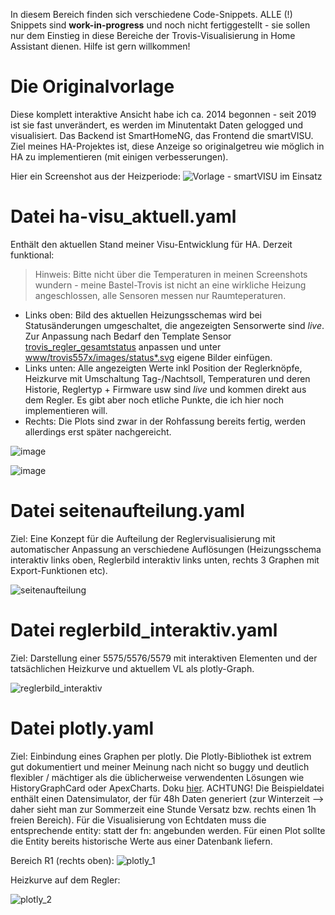 In diesem Bereich finden sich verschiedene Code-Snippets. ALLE (!) Snippets sind **work-in-progress** und noch nicht fertiggestellt - sie sollen nur dem Einstieg in diese Bereiche der Trovis-Visualisierung in Home Assistant dienen. Hilfe ist gern willkommen!

# **Die Originalvorlage**
Diese komplett interaktive Ansicht habe ich ca. 2014 begonnen - seit 2019 ist sie fast unverändert, es werden im Minutentakt Daten gelogged und visualisiert. Das Backend ist SmartHomeNG, das Frontend die smartVISU. Ziel meines HA-Projektes ist, diese Anzeige so originalgetreu wie möglich in HA zu implementieren (mit einigen verbesserungen).

Hier ein Screenshot aus der Heizperiode:
![__Vorlage - smartVISU im Einsatz__](https://github.com/user-attachments/assets/dd0faec7-c7be-47ee-b9c6-371eeabb3a05)

# Datei ha-visu_aktuell.yaml

Enthält den aktuellen Stand meiner Visu-Entwicklung für HA. Derzeit funktional:

> Hinweis: Bitte nicht über die Temperaturen in meinen Screenshots wundern - meine Bastel-Trovis ist nicht an eine wirkliche Heizung angeschlossen, alle Sensoren messen nur Raumteperaturen.

- Links oben: Bild des aktuellen Heizungsschemas wird bei Statusänderungen umgeschaltet, die angezeigten Sensorwerte sind _live_. Zur Anpassung nach Bedarf den Template Sensor [trovis_regler_gesamtstatus](https://github.com/Tom-Bom-badil/samson_trovis_557x/blob/fb5b95a82fc74c09eb616c466df82a3f73f5a9c4/HomeAssistant/trovis557x/template_sensors.yaml#L8C7-L8C34) anpassen und unter [www/trovis557x/images/status*.svg](https://github.com/Tom-Bom-badil/samson_trovis_557x/tree/master/HomeAssistant/www/trovis557x/images) eigene Bilder einfügen.
- Links unten: Alle angezeigten Werte inkl Position der Reglerknöpfe, Heizkurve mit Umschaltung Tag-/Nachtsoll, Temperaturen und deren Historie, Reglertyp + Firmware usw sind _live_ und kommen direkt aus dem Regler. Es gibt aber noch etliche Punkte, die ich hier noch implementieren will.
- Rechts: Die Plots sind zwar in der Rohfassung bereits fertig, werden allerdings erst später nachgereicht.

![image](https://github.com/user-attachments/assets/eeff6040-99fe-408e-b165-743d995025ff)

![image](https://github.com/user-attachments/assets/2b3852ad-75ce-45d0-b4d3-6e5e1590ea7c)

# **Datei seitenaufteilung.yaml**

Ziel: Eine Konzept für die Aufteilung der Reglervisualisierung mit automatischer Anpassung an verschiedene Auflösungen (Heizungsschema interaktiv links oben, Reglerbild interaktiv links unten, rechts 3 Graphen mit Export-Funktionen etc).

![seitenaufteilung](https://github.com/user-attachments/assets/374489ba-a67d-4748-b063-ee1df406f228)

# **Datei reglerbild_interaktiv.yaml**
Ziel: Darstellung einer 5575/5576/5579 mit interaktiven Elementen und der tatsächlichen Heizkurve und aktuellem VL als plotly-Graph.

![reglerbild_interaktiv](https://github.com/user-attachments/assets/d9cff9b5-2bd7-4564-8b1c-4be8c340e9a5)

# **Datei plotly.yaml**
Ziel: Einbindung eines Graphen per plotly. Die Plotly-Bibliothek ist extrem gut dokumentiert und meiner Meinung nach nicht so buggy und deutlich flexibler / mächtiger als die üblicherweise verwendenten Lösungen wie HistoryGraphCard oder ApexCharts. Doku [hier](https://plotly.com/javascript). ACHTUNG! Die Beispieldatei enthält einen Datensimulator, der für 48h Daten generiert (zur Winterzeit --> daher sieht man zur Sommerzeit eine Stunde Versatz bzw. rechts einen 1h freien Bereich). Für die Visualisierung von Echtdaten muss die entsprechende entity: statt der fn: angebunden werden. Für einen Plot sollte die Entity bereits historische Werte aus einer Datenbank liefern.

Bereich R1 (rechts oben):
![plotly_1](https://github.com/user-attachments/assets/4e264bbf-5d39-43ae-a783-4ce92bb04e4d)

Heizkurve auf dem Regler:

![plotly_2](https://github.com/user-attachments/assets/5bc4732e-2dc4-48da-b3d8-2964ac58fbba)
